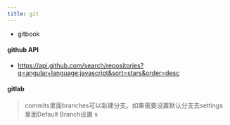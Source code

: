 ```yaml
---
title: git
---
```


- gitbook



#### github API
- https://api.github.com/search/repositories?q=angular+language:javascript&sort=stars&order=desc

#### gitlab

> commits里面branches可以新建分支。如果需要设置默认分支去settings里面Default Branch设置
s
